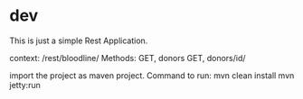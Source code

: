 # dev

This is just a simple Rest Application.

context: /rest/bloodline/
Methods:
GET, donors
GET, donors/id/<idnumber>
  
import the project as maven project.
Command to run:
mvn clean install
mvn jetty:run
